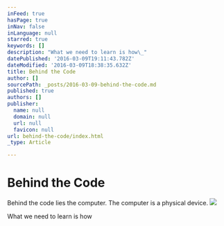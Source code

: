 ```yaml
---
inFeed: true
hasPage: true
inNav: false
inLanguage: null
starred: true
keywords: []
description: "What we need to learn is how\_"
datePublished: '2016-03-09T19:11:43.782Z'
dateModified: '2016-03-09T18:38:35.632Z'
title: Behind the Code
author: []
sourcePath: _posts/2016-03-09-behind-the-code.md
published: true
authors: []
publisher:
  name: null
  domain: null
  url: null
  favicon: null
url: behind-the-code/index.html
_type: Article

---
```

# Behind the Code

Behind the code lies the computer. The computer is a physical device. ![](https://the-grid-user-content.s3-us-west-2.amazonaws.com/341def5a-f865-4091-b9d5-21fdefaca9bc.jpg)

What we need to learn is how